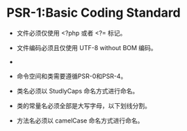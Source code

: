 # PSR-1:Basic Coding Standard

* 文件必须仅使用 <?php 或者 <?= 标记。

* 文件编码必须且仅使用 UTF-8 without BOM 编码。

* 

* 命令空间和类需要遵循PSR-0和PSR-4。
 
* 类名必须以 StudlyCaps 命名方式进行命名。
 
* 类的常量名必须全部是大写字母，以下划线分割。

* 方法名必须以 camelCase 命名方式进行命名。
